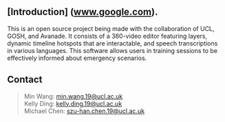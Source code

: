 ## [Introduction] (www.google.com).
This is an open source project being made with the collaboration of UCL, GOSH, and Avanade. It consists of a 360-video editor featuring layers, dynamic timeline hotspots that are interactable, and speech transcriptions in various languages. This software allows users in training sessions to be effectively informed about emergency scenarios.


## Contact
> Min Wang: min.wang.19@ucl.ac.uk  
> Kelly Ding: kelly.ding.19@ucl.ac.uk  
> Michael Chen: szu-han.chen.19@ucl.ac.uk  

